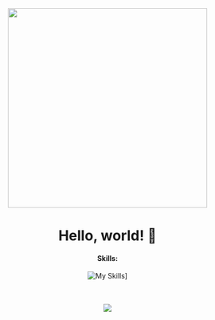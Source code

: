 <div align="center">
<img src="https://i.imgur.com/8MupZHY.gif" width="400px" />
<br>

# Hello, world! 👋

#### Skills:

![My Skills](https://skillicons.dev/icons?i=java,kotlin,go)]

<br>
<br>
<img src="https://github-readme-stats.vercel.app/api?username=echozoo&show_icons=true&theme=radical" />
<br>
<br>
</div>


